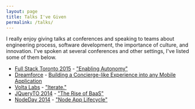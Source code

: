 ```yaml
---
layout: page
title: Talks I've Given
permalink: /talks/
---
```


I really enjoy giving talks at conferences and speaking to teams about
engineering process, software development, the importance of culture, and
innovation. I've spoken at several conferences and other settings, I've listed
some of them below.


* [Full Stack Toronto 2015](https://fsto.co/) - ["Enabling Autonomy"](http://www.slideshare.net/ianlivingstone1/enabling-autonomy)
* [Dreamforce](http://dreamforce.com) - [Building a Concierge-like Experience into any Mobile Application](#)
* [Volta Labs](http://www.voltaeffect.com/) - ["Iterate."](http://www.slideshare.net/ianlivingstone1/iterate-40515194)
* [JQueryTO 2014](http://jqueryto.com/) - ["The Rise of BaaS"](http://www.slideshare.net/ianlivingstone1/go-instant-baas09)
* [NodeDay 2014](http://nodeday.com/2014-paypal/) - ["Node App Lifecycle"](http://youtu.be/ceQxrF6kso4)
